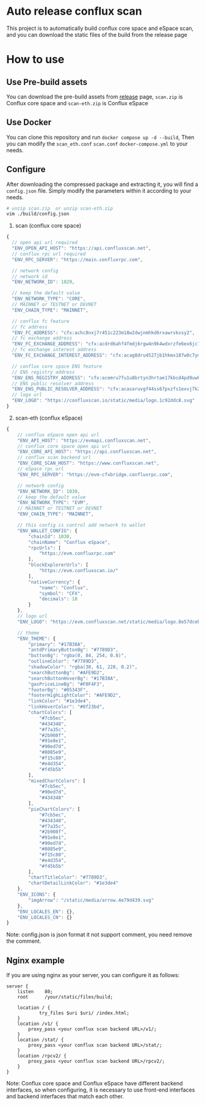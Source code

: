 # Auto release conflux scan

This project is to automatically build conflux core space and eSpace scan, and you can download the static files of the build from the release page

# How to use

## Use Pre-build assets

You can download the pre-build assets from [release](https://github.com/Conflux-Chain/scan-auto-release/releases) page, `scan.zip` is Conflux core space and `scan-eth.zip` is Conflux eSpace

## Use Docker

You can clone this repository and run `docker compose up -d --build`, Then you can modify the `scan_eth.conf` `scan.conf` `docker-compose.yml` to your needs.

## Configure

After downloading the compressed package and extracting it, you will find a `config.json` file. Simply modify the parameters within it according to your needs.

```bash
# unzip scan.zip  or unzip scan-eth.zip
vim ./build/config.json
```

1. scan (conflux core space)

```js
{
  // open api url required
  "ENV_OPEN_API_HOST": "https://api.confluxscan.net",
  // conflux rpc url required
  "ENV_RPC_SERVER": "https://main.confluxrpc.com",

  // network config
  // network id
  "ENV_NETWORK_ID": 1029,

  // keep the default value
  "ENV_NETWORK_TYPE": "CORE",
  // MAINNET or TESTNET or DEVNET
  "ENV_CHAIN_TYPE": "MAINNET",

  // conflux fc feature
  // fc address
  "ENV_FC_ADDRESS": "cfx:achc8nxj7r451c223m18w2dwjnmhkd6rxawrvkvsy2",
  // fc exchange address
  "ENV_FC_EXCHANGE_ADDRESS": "cfx:acdrd6ahf4fmdj6rgw4n9k4wdxrzfe6ex6jc7pw50m",
  // fc exchange interest address
  "ENV_FC_EXCHANGE_INTEREST_ADDRESS": "cfx:acag8dru4527jb1hkmx187w0c7ymtrzkt2schxg140",

  // conflux core space ENS feature
  // ENS registry address
  "ENV_ENS_REGISTRY_ADDRESS": "cfx:acemru7fu1u8brtyn3hrtae17kbcd4pd9uwbspvnnm",
  // ENS public resolver address
  "ENV_ENS_PUBLIC_RESOLVER_ADDRESS": "cfx:acasaruvgf44ss67pxzfs1exvj7k2vyt863f72n6up",
  // logo url
  "ENV_LOGO": "https://confluxscan.io/static/media/logo.1c92ddc8.svg"
}

```

2. scan-eth (conflux eSpace)

```js
{
    // conflux eSpace open api url
    "ENV_API_HOST": "https://evmapi.confluxscan.net",
    // conflux core space open api url
    "ENV_CORE_API_HOST": "https://api.confluxscan.net",
    // conflux scan backend url
    "ENV_CORE_SCAN_HOST": "https://www.confluxscan.net",
    // eSpace rpc url
    "ENV_RPC_SERVER": "https://evm-cfxbridge.confluxrpc.com",

    // network config
    "ENV_NETWORK_ID": 1030,
    // keep the default value
    "ENV_NETWORK_TYPE": "EVM",
    // MAINNET or TESTNET or DEVNET
    "ENV_CHAIN_TYPE": "MAINNET",

    // this config is control add network to wallet
    "ENV_WALLET_CONFIG": {
        "chainId": 1030,
        "chainName": "Conflux eSpace",
        "rpcUrls": [
            "https://evm.confluxrpc.com"
        ],
        "blockExplorerUrls": [
            "https://evm.confluxscan.io/"
        ],
        "nativeCurrency": {
            "name": "Conflux",
            "symbol": "CFX",
            "decimals": 18
        }
    },
    // logo url
    "ENV_LOGO": "https://evm.confluxscan.net/static/media/logo.8e57dceb.svg",

    // theme
    "ENV_THEME": {
        "primary": "#17B38A",
        "antdPrimaryButtonBg": "#7789D3",
        "buttonBg": "rgba(0, 84, 254, 0.8)",
        "outlineColor": "#7789D3",
        "shadowColor": "rgba(30, 61, 228, 0.2)",
        "searchButtonBg": "#AFE9D2",
        "searchButtonHoverBg": "#17B38A",
        "gasPriceLineBg": "#F0F4F3",
        "footerBg": "#05343F",
        "footerHighLightColor": "#AFE9D2",
        "linkColor": "#1e3de4",
        "linkHoverColor": "#0f23bd",
        "chartColors": [
            "#7cb5ec",
            "#434348",
            "#f7a35c",
            "#2b908f",
            "#91e8e1",
            "#90ed7d",
            "#8085e9",
            "#f15c80",
            "#e4d354",
            "#f45b5b"
        ],
        "mixedChartColors": [
            "#7cb5ec",
            "#90ed7d",
            "#434348"
        ],
        "pieChartColors": [
            "#7cb5ec",
            "#434348",
            "#f7a35c",
            "#2b908f",
            "#91e8e1",
            "#90ed7d",
            "#8085e9",
            "#f15c80",
            "#e4d354",
            "#f45b5b"
        ],
        "chartTitleColor": "#7789D3",
        "chartDetailLinkColor": "#1e3de4"
    },
    "ENV_ICONS": {
        "imgArrow": "/static/media/arrow.4e79d439.svg"
    },
    "ENV_LOCALES_EN": {},
    "ENV_LOCALES_CN": {}
}

```

Note: config.json is json format it not support comment, you need remove the comment.

## Nginx example

If you are using nginx as your server, you can configure it as follows:

```
server {
    listen    80;
    root      /your/static/files/build;

    location / {
            try_files $uri $uri/ /index.html;
    }
    location /v1/ {
        proxy_pass <your conflux scan backend URL>/v1/;
    }
    location /stat/ {
        proxy_pass <your conflux scan backend URL>/stat/;
    }
    location /rpcv2/ {
        proxy_pass <your conflux scan backend URL>/rpcv2/;
    }
}

```

Note: Conflux core space and Conflux eSpace have different backend interfaces, so when configuring, it is necessary to use front-end interfaces and backend interfaces that match each other.
